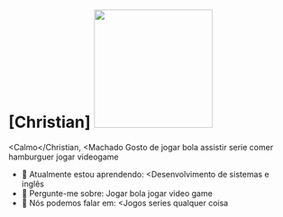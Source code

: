 # [Christian] <img src="https://media.giphy.com/media/5UqWIbfRyfTjaRulMO/giphy.gif" width="210px">
 <Calmo</Christian, <Machado Gosto de jogar bola assistir serie comer hamburguer jogar videogame 

- 🚀 Atualmente estou aprendendo: <Desenvolvimento de sistemas e inglês
- 💬 Pergunte-me sobre: Jogar bola jogar video game
- 📣 Nós podemos falar em: <Jogos series qualquer coisa
